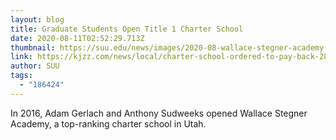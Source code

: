 ```yaml
---
layout: blog
title: Graduate Students Open Title 1 Charter School
date: 2020-08-11T02:52:29.713Z
thumbnail: https://suu.edu/news/images/2020-08-wallace-stegner-academy.jpg
link: https://kjzz.com/news/local/charter-school-ordered-to-pay-back-28-million-in-special-education-funds
author: SUU
tags:
  - "186424"
---
```

In 2016, Adam Gerlach and Anthony Sudweeks opened Wallace Stegner Academy, a top-ranking charter school in Utah.